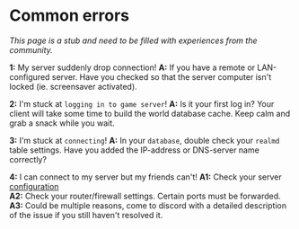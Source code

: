 # Common errors
*This page is a stub and need to be filled with experiences from the community.*

**1:** My server suddenly drop connection!
**A:** If you have a remote or LAN-configured server. Have you checked so that the server computer isn't locked (ie. screensaver activated).

**2:** I'm stuck at `logging in to game server`!
**A:** Is it your first log in? Your client will take some time to build the world database cache. Keep calm and grab a snack while you wait.

**3:** I'm stuck at `connecting`!
**A:** In your `database`, double check your `realmd` table settings. Have you added the IP-address or DNS-server name correctly?

**4:** I can connect to my server but my friends can't!
**A1:** Check your server [configuration](https://akorax.github.io/docs/#/_pages/Setup3)  
**A2:** Check your router/firewall settings. Certain ports must be forwarded. 
**A3:** Could be multiple reasons, come to discord with a detailed description of the issue if you still haven't resolved it.

